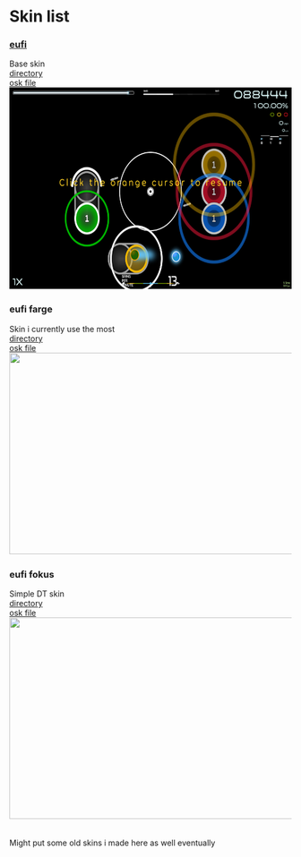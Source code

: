 # Skin list

### [eufi](_skins/eufi)
Base skin<br>
[directory](skins/eufi)<br>
<a href="skins/eufi.osk" download>osk file</a><br>
<img src="skins/eufi.png" width="640" height="360">

### eufi farge
Skin i currently use the most<br>
[directory](skins/eufi%20farge)<br>
<a href="skins/eufi%20farge.osk" download>osk file</a><br>
<img src="/images/eufi%20farge.png" width="640" height="360">

### eufi fokus
Simple DT skin<br>
[directory](skins/eufi%20fokus)<br>
<a href="skins/eufi%20fokus.osk" download>osk file</a><br>
<img src="/images/eufi%20fokus.png" width="640" height="360"><br><br>

Might put some old skins i made here as well eventually
